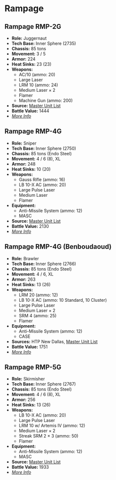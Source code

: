 # Rampage
## Rampage RMP-2G
- **Role:** Juggernaut
- **Tech Base:** Inner Sphere (2735)
- **Chassis:** 85 tons
- **Movement:** 3 / 5
- **Armor:** 224
- **Heat Sinks:** 23 (23)
- **Weapons:**
  - AC/10 (ammo: 20)
  - Large Laser
  - LRM 10 (ammo: 24)
  - Medium Laser × 2
  - Flamer
  - Machine Gun (ammo: 200)
- **Source:** [Master Unit List](http://masterunitlist.info/Unit/Details/2635/rampage-rmp-2g)
- **Battle Value:** 1444
- [*More Info*](rampage/rampage_rmp-2g.md)

## Rampage RMP-4G
- **Role:** Sniper
- **Tech Base:** Inner Sphere (2750)
- **Chassis:** 85 tons (Endo Steel)
- **Movement:** 4 / 6 (8), XL
- **Armor:** 248
- **Heat Sinks:** 10 (20)
- **Weapons:**
  - Gauss Rifle (ammo: 16)
  - LB 10-X AC (ammo: 20)
  - Large Pulse Laser
  - Medium Laser
  - Flamer
- **Equipment:**
  - Anti-Missile System (ammo: 12)
  - MASC
- **Source:** [Master Unit List](http://masterunitlist.info/Unit/Details/2636/rampage-rmp-4g)
- **Battle Value:** 2130
- [*More Info*](rampage/rampage_rmp-4g.md)

## Rampage RMP-4G (Benboudaoud)
- **Role:** Brawler
- **Tech Base:** Inner Sphere (2766)
- **Chassis:** 85 tons (Endo Steel)
- **Movement:** 4 / 6, XL
- **Armor:** 263
- **Heat Sinks:** 13 (26)
- **Weapons:**
  - LRM 20 (ammo: 12)
  - LB 10-X AC (ammo: 10 Standard, 10 Cluster)
  - Large Pulse Laser
  - Medium Laser × 2
  - SRM 4 (ammo: 25)
  - Flamer
- **Equipment:**
  - Anti-Missile System (ammo: 12)
  - CASE
- **Sources:** HTP New Dallas, [Master Unit List](http://masterunitlist.info/Unit/Details/6974/rampage-rmp-4g-benboudaoud)
- **Battle Value:** 1751
- [*More Info*](rampage/rampage_rmp-4g_benboudaoud.md)

## Rampage RMP-5G
- **Role:** Skirmisher
- **Tech Base:** Inner Sphere (2767)
- **Chassis:** 85 tons (Endo Steel)
- **Movement:** 4 / 6 (8), XL
- **Armor:** 256
- **Heat Sinks:** 13 (26)
- **Weapons:**
  - LB 10-X AC (ammo: 20)
  - Large Pulse Laser
  - LRM 10 w/ Artemis IV (ammo: 12)
  - Medium Laser × 2
  - Streak SRM 2 × 3 (ammo: 50)
  - Flamer
- **Equipment:**
  - Anti-Missile System (ammo: 12)
  - MASC
- **Source:** [Master Unit List](http://masterunitlist.info/Unit/Details/2637/rampage-rmp-5g)
- **Battle Value:** 1933
- [*More Info*](rampage/rampage_rmp-5g.md)

